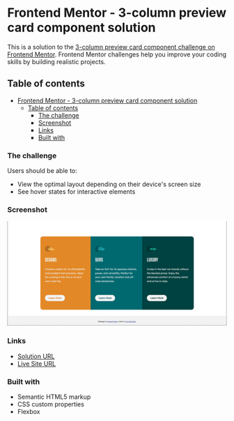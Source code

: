 # Frontend Mentor - 3-column preview card component solution

This is a solution to the [3-column preview card component challenge on Frontend Mentor](https://www.frontendmentor.io/challenges/3column-preview-card-component-pH92eAR2-). Frontend Mentor challenges help you improve your coding skills by building realistic projects.

## Table of contents

- [Frontend Mentor - 3-column preview card component solution](#frontend-mentor---3-column-preview-card-component-solution)
  - [Table of contents](#table-of-contents)
    - [The challenge](#the-challenge)
    - [Screenshot](#screenshot)
    - [Links](#links)
    - [Built with](#built-with)

### The challenge

Users should be able to:

- View the optimal layout depending on their device's screen size
- See hover states for interactive elements

### Screenshot

![Screenshot of image](./images/3col.png)

### Links

- [Solution URL](https://github.com/SelormDev/3-column-preview-card-component/tree/main)
- [Live Site URL](http://selormdev.me/3-column-preview-card-component/)

### Built with

- Semantic HTML5 markup
- CSS custom properties
- Flexbox

